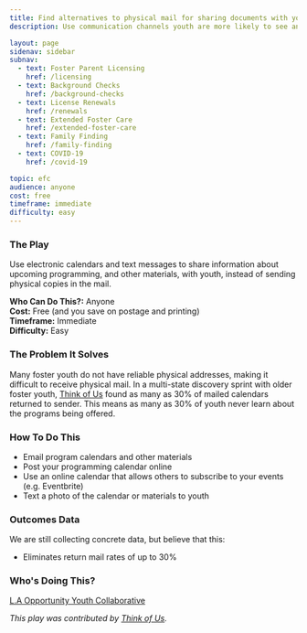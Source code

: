 ```yaml
---
title: Find alternatives to physical mail for sharing documents with youth
description: Use communication channels youth are more likely to see and remember.

layout: page
sidenav: sidebar
subnav:
  - text: Foster Parent Licensing
    href: /licensing
  - text: Background Checks
    href: /background-checks
  - text: License Renewals
    href: /renewals
  - text: Extended Foster Care
    href: /extended-foster-care
  - text: Family Finding
    href: /family-finding
  - text: COVID-19
    href: /covid-19

topic: efc
audience: anyone
cost: free
timeframe: immediate
difficulty: easy
---
```



### The Play

Use electronic calendars and text messages to share information about upcoming programming, and other materials, with youth, instead of sending physical copies in the mail.

**Who Can Do This?:**
Anyone<br />
**Cost:**
Free (and you save on postage and printing)<br />
**Timeframe:**
Immediate<br />
**Difficulty:**
Easy<br />

### The Problem It Solves

Many foster youth do not have reliable physical addresses, making it difficult to receive physical mail. In a multi-state discovery sprint with older foster youth, [Think of Us](https://thinkof-us.org) found as many as 30% of mailed calendars returned to sender. This means as many as 30% of youth never learn about the programs being offered.

### How To Do This

* Email program calendars and other materials 
* Post your programming calendar online
* Use an online calendar that allows others to subscribe to your events (e.g. Eventbrite)
* Text a photo of the calendar or materials to youth

### Outcomes Data

We are still collecting concrete data, but believe that this:
* Eliminates return mail rates of up to 30%

### Who's Doing This?

[L.A Opportunity Youth Collaborative](https://www.instagram.com/la_oyc/)

*This play was contributed by [Think of Us](https://thinkof-us.org).*